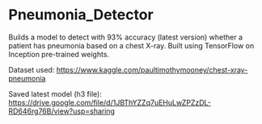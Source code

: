 # Pneumonia_Detector
Builds a model to detect with 93% accuracy (latest version) whether a patient has pneumonia based on a chest X-ray. Built using TensorFlow on Inception pre-trained weights.

Dataset used: https://www.kaggle.com/paultimothymooney/chest-xray-pneumonia

Saved latest model (h3 file): https://drive.google.com/file/d/1JBThYZZq7uEHuLwZPZzDL-RD646rg76B/view?usp=sharing
